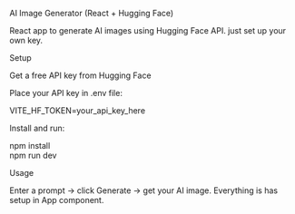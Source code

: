 AI Image Generator (React + Hugging Face)

React app to generate AI images using Hugging Face API. just set up your own key.

Setup

Get a free API key from Hugging Face


Place your API key in .env file:

VITE_HF_TOKEN=your_api_key_here


Install and run:

npm install  
npm run dev

Usage

Enter a prompt → click Generate → get your AI image. Everything is has setup in App component.
